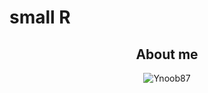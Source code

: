 # small R

<h2 align="center">About me</h2>

<p align="center"><img src="https://github-readme-stats.vercel.app/api/top-langs/?username=AnhellO&langs_count=10&theme=tokyonight&layout=compact" alt="Ynoob87" /></p>
